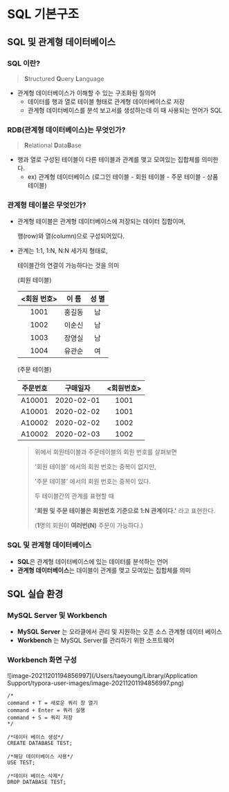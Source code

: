 # SQL 기본구조





## SQL 및 관계형 데이터베이스



### SQL 이란?

> **S**tructured **Q**uery **L**anguage

- 관계형 데이터베이스가 이해할 수 있는 구조화된 질의어
  - 데이터를 행과 열로 테이블 형태로 관계형 데이터베이스로 저장
  - 관계형 데이터베이스를 분석 보고서를 생성하는데 이 때 사용되는 언어가 SQL





### RDB(관계형 데이터베이스)는 무엇인가?

> **R**elational **D**ata**B**ase

- 행과 열로 구성된 테이블이 다른 테이블과 관계를 맺고 모여있는 집합체를 의미한다.
  - ex) 관계형 데이터베이스 (로그인 테이블 - 회원 테이블 - 주문 테이블 - 상품 테이블)





### 관계형 테이블은 무엇인가?

- 관계형 테이블은 관계형 데이터베이스에 저장되는 데이터 집합이며,

  행(row)와 열(column)으로  구성되어있다.

- 관계는 1:1, 1:N, N:N 세가지 형태로,

  테이블간의 연결이 가능하다는 것을 의미

  (회원 테이블)

  | <회원 번호> | 이   름 | 성   별 |
  | :---------: | :-----: | :-----: |
  |    1001     | 홍길동  |   남    |
  |    1002     | 이순신  |   남    |
  |    1003     | 장영실  |   남    |
  |    1004     | 유관순  |   여    |

  (주문 테이블)

  | 주문번호 |  구매일자  | <회원번호> |
  | :------: | :--------: | :--------: |
  |  A10001  | 2020-02-01 |    1001    |
  |  A10001  | 2020-02-02 |    1001    |
  |  A10002  | 2020-02-02 |    1002    |
  |  A10002  | 2020-02-03 |    1002    |

  > 위에서 회원테이블과 주문테이블의 회원 번호를 살펴보면 
  >
  > '회원 테이블' 에서의 회원 번호는 중복이 없지만,
  >
  > '주문 테이블' 에서의 회원 번호는 중복이 있다. 
  >
  > 두 테이블간의 관계를 표현할 때
  >
  > **'회원 및 주문 테이블은 회원번호 기준으로 1:N 관계이다.'** 라고 표현한다.
  >
  > (**1**명의 회원이 **여러번(N)** 주문이 가능하다.)





### SQL 및 관계형 데이터베이스

- **SQL**은 관계형 데이터베이스에 있는 데이터를 분석하는 언어
- **관계형 데이터베이스**는 데이블이 관계를 맺고 모여있는 집합체를 의미





## SQL 실습 환경



### MySQL Server 및 Workbench

- **MySQL Server** 는 오라클에서 관리 및 지원하는 오픈 소스 관계형 데이터 베이스
- **Workbench** 는 MySQL Server를 관리하기  위한 소프트웨어



### Workbench 화면 구성

![image-20211201194856997](/Users/taeyoung/Library/Application Support/typora-user-images/image-20211201194856997.png)

```mysql
/*
command + T = 새로운 쿼리 창 열기
command + Enter = 쿼리 실행
command + S = 쿼리 저장
*/

/*데이터 베이스 생성*/
CREATE DATABASE TEST;

/*해당 데이터베이스 사용*/
USE TEST;

/*데이터 베이스 삭제*/
DROP DATABASE TEST; 
```



